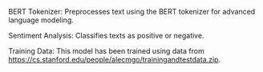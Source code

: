 BERT Tokenizer: Preprocesses text using the BERT tokenizer for advanced language modeling.

Sentiment Analysis: Classifies texts as positive or negative.

Training Data: This model has been trained using data from https://cs.stanford.edu/people/alecmgo/trainingandtestdata.zip.
